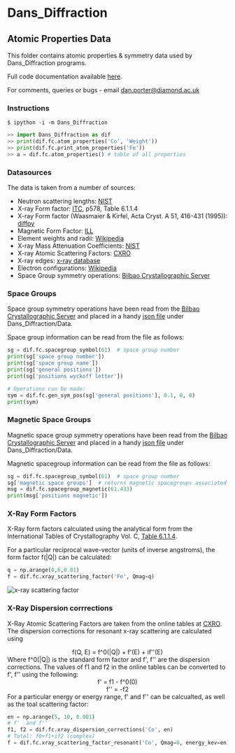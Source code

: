 # Dans_Diffraction
## Atomic Properties Data
This folder contains atomic properties & symmetry data used by Dans_Diffraction programs.

Full code documentation available [here](https://danporter.github.io/Dans_Diffraction/).

For comments, queries or bugs - email dan.porter@diamond.ac.uk


### Instructions
```text
$ ipython -i -m Dans_Diffraction
```

```python
>> import Dans_Diffraction as dif
>> print(dif.fc.atom_properties('Co', 'Weight'))
>> print(dif.fc.print_atom_properties('Fe'))
>> a = dif.fc.atom_properties() # table of all properties
```


### Datasources
The data is taken from a number of sources:
* Neutron scattering lengths: [NIST](http://www.ncnr.nist.gov/resources/n-lengths/)
* X-ray Form factor: [ITC](https://it.iucr.org/C/), p578, Table 6.1.1.4
* X-ray Form factor (Waasmaier & Kirfel, Acta Cryst. A 51, 416-431 (1995)): [diffpy](https://github.com/diffpy/libdiffpy/blob/master/src/runtime/f0_WaasKirf.dat)
* Magnetic Form Factor: [ILL](https://www.ill.eu/sites/ccsl/ffacts/ffactnode4.html)
* Element weights and radii: [Wikipedia](http://en.wikipedia.org/wiki/List_of_elements_by_atomic_properties)
* X-ray Mass Attenuation Coefficients: [NIST](https://www.nist.gov/pml/x-ray-mass-attenuation-coefficients)
* X-ray Atomic Scattering Factors: [CXRO](http://henke.lbl.gov/optical_constants/asf.html)
* X-ray edges: [x-ray database](http://xdb.lbl.gov/Section1/Table_1-1.pdf)
* Electron configurations: [Wikipedia](https://en.wikipedia.org/wiki/Electron_configurations_of_the_elements_(data_page))
* Space Group symmetry operations: [Bilbao Crystallographic Server](https://www.cryst.ehu.es/)


### Space Groups
Space group symmetry operations have been read from the [Bilbao Crystallographic Server](https://www.cryst.ehu.es/) 
and placed in a handy [json file](/SpaceGroups.json) under Dans_Diffraction/Data.

Space group information can be read from the file as follows:

```python
sg = dif.fc.spacegroup_symbol(61)  # space group number
print(sg['space group number'])
print(sg['space group name'])
print(sg['general positions'])
print(sg['positions wyckoff letter'])

# Operations can be made:
sym = dif.fc.gen_sym_pos(sg['general positions'], 0.1, 0, 0)
print(sym)
```

### Magnetic Space Groups
Magnetic space group symmetry operations have been read from the [Bilbao Crystallographic Server](https://www.cryst.ehu.es/) 
and placed in a handy [json file](/SpaceGroupsMagnetic.json) under Dans_Diffraction/Data.

Magnetic spacegroup information can be read from the file as follows:

```python
sg = dif.fc.spacegroup_symbol(61)  # space group number
sg['magnetic space groups']  # returns magnetic spacegroups associated with the spcaegroup
msg = dif.fc.spacegroup_magnetic(61.433)
print(msg['positions magnetic'])
```

### X-Ray Form Factors
X-Ray form factors calculated using the analytical form from the International Tables of Crystallography Vol. C, 
[Table 6.1.1.4](https://it.iucr.org/Cb/ch6o1v0001/table6o1o1o4.pdf).

For a particular reciprocal wave-vector (units of inverse angstroms), the form factor f(|Q|) can be calculated:

```python
q = np.arange(0,6,0.01)
f = dif.fc.xray_scattering_factor('Fe', Qmag=q)
```

![x-ray scattering factor](../../Screenshots/xray_scattering_factor.png)

### X-Ray Dispersion corrrections
X-Ray Atomic Scattering Factors are taken from the online tables at [CXRO](http://henke.lbl.gov/optical_constants/asf.html).
The dispersion corrections for resonant x-ray scattering are calculated using
<div align="center">f(Q, E) = f^0(|Q|) + f'(E) + if''(E)</div>
Where f^0(|Q|) is the standard form factor and f', f'' are the dispersion corrections. The values of f1 and f2 in the 
online tables can be converted to f', f'' using the following:
 <div align="center">f' = f1 - f^0(0)</div>
 <div align="center">f'' = -f2</div>
For a particular energy or energy range, f' and f'' can be calcualted, as well as the toal scattering factor:

```python
en = np.arange(5, 10, 0.001)
# f'  and f''
f1, f2 = dif.fc.xray_dispersion_corrections('Co', en)
# Total: f0+f1+if2 (complex)
f = dif.fc.xray_scattering_factor_resonant('Co', Qmag=0, energy_kev=en)
```
